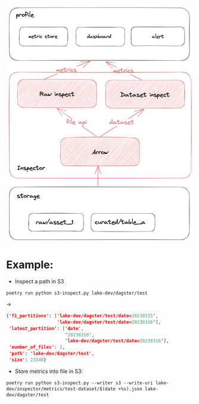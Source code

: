 ![image info](./resources/lake-inspector.png)

# Example:
- Inspect a path in S3
```shell
poetry run python s3-inspect.py lake-dev/dagster/test
```
-> 
```json
{'f1_partitions': ['lake-dev/dagster/test/date=20230315',
                   'lake-dev/dagster/test/date=20230316'],
 'latest_partition': ['date',
                      '20230316',
                      'lake-dev/dagster/test/date=20230316'],
 'number_of_files': 2,
 'path': 'lake-dev/dagster/test',
 'size': 23340}
```
  
- Store metrics into file in S3:
```shell
poetry run python s3-inspect.py --writer s3 --write-uri lake-dev/inspector/metrics/test-dataset/$(date +%s).json lake-dev/dagster/test
```
